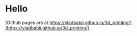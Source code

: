 # Hello
[Github pages are at https://vladbabii.github.io/3d_printing/](https://vladbabii.github.io/3d_printing/)

